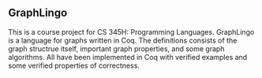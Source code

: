 ## GraphLingo

This is a course project for CS 345H: Programming Languages. 
GraphLingo is a language for graphs written in Coq. The definitions consists of the
graph structrue itself, important graph properties, and some graph algorithms. All have 
been implemented in Coq with verified examples and some verified properties of correctness.